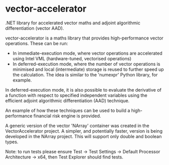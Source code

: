 # vector-accelerator
.NET library for accelerated vector maths and adjoint algorithmic differentiation (vector AAD).

vector-accelerator is a maths library that provides high-performance vector operations. These can be run:
* In immediate-execution mode, where vector operations are accelerated using Intel VML (hardware-tuned, vectorised operations)
* In deferred-execution mode, where the number of vector operations is minimised and local (intermediate) storage is reused to further speed up the calculation. The idea is similar to the 'numexpr' Python library, for example.

In deferred-execution mode, it is also possible to evaluate the derivative of a function with respect to specified independent variables using the efficient adjoint algorithmic differentiation (AAD) technique.

An example of how these techniques can be used to build a high-performance financial risk engine is provided.

A generic version of the vector 'NArray' container was created in the VectorAccelerator project. A simpler, and potentially faster, version is being developed in the NArray project. This will support only double and boolean types.

Note: to run tests please ensure Test -> Test Settings -> Default Processor Architecture -> x64, then Test Explorer should find tests.
